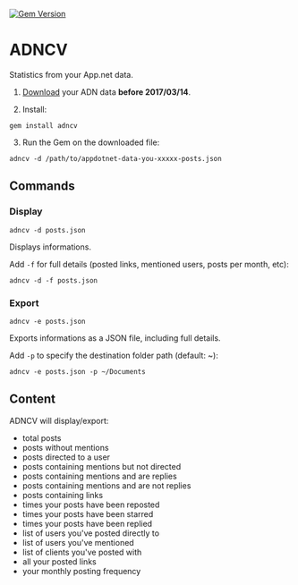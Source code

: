 [![Gem Version](https://badge.fury.io/rb/adncv.svg)](http://badge.fury.io/rb/adncv)

# ADNCV

Statistics from your App.net data.

1. [Download](https://account.app.net/settings/content/) your ADN data **before 2017/03/14**.

2. Install: 

`gem install adncv`

3. Run the Gem on the downloaded file:

`adncv -d /path/to/appdotnet-data-you-xxxxx-posts.json`

## Commands

### Display

`adncv -d posts.json`

Displays informations.

Add `-f` for full details (posted links, mentioned users, posts per month, etc):

`adncv -d -f posts.json`

### Export

`adncv -e posts.json`

Exports informations as a JSON file, including full details.

Add `-p` to specify the destination folder path (default: ~):

`adncv -e posts.json -p ~/Documents`

## Content

ADNCV will display/export:

- total posts
- posts without mentions
- posts directed to a user
- posts containing mentions but not directed
- posts containing mentions and are replies
- posts containing mentions and are not replies
- posts containing links
- times your posts have been reposted
- times your posts have been starred
- times your posts have been replied
- list of users you've posted directly to
- list of users you've mentioned
- list of clients you've posted with
- all your posted links
- your monthly posting frequency
